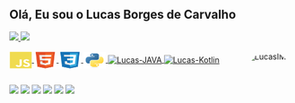 ## Olá, Eu sou o Lucas Borges de Carvalho

<div align="">
  <a href="https://github.com/LucasBorgesDeCarvalho">
  <img height="150em" src="https://github-readme-stats.vercel.app/api?username=LucasBorgesDeCarvalho&show_icons=true&theme=dark&include_all_commits=true&count_private=true"/>
  <img height="150em" src="https://github-readme-stats.vercel.app/api/top-langs/?username=LucasBorgesDeCarvalho&layout=compact&langs_count=7&theme=dark"/>
</div>
  <div style="display: inline_block"><br>
  <img align="center" alt="Lucas-Js" height="30" width="40" src="https://raw.githubusercontent.com/devicons/devicon/master/icons/javascript/javascript-plain.svg" target="_black">
  <img align="center" alt="Lucas-HTML" height="30" width="40" src="https://raw.githubusercontent.com/devicons/devicon/master/icons/html5/html5-original.svg" target="_black">
  <img align="center" alt="Lucas-CSS" height="30" width="40" src="https://raw.githubusercontent.com/devicons/devicon/master/icons/css3/css3-original.svg" target="_black">
  <img align="center" alt="Lucas-Python" height="30" width="40" src="https://raw.githubusercontent.com/devicons/devicon/master/icons/python/python-original.svg" target="_black">
  <img align="center" alt="Lucas-JAVA" height="30" width="40" src="https://raw.githubusercontent.com/jmnote/z-icons/master/svg/java.svg" target="_black">
  <img align="center" alt="Lucas-Kotlin" height="28" width="38" src="https://cdn.freebiesupply.com/logos/thumbs/2x/kotlin-1-logo.png" target="_black">  
  <img align="right" alt="LucasIMG" height="170" style="border-radius:50px;" src="https://i.pinimg.com/736x/9a/80/55/9a8055a960ffabf28a6378d44913ae82.jpg">
</div>
  
  ##
 
<div> 
  <a href="https://www.youtube.com/channel/UCrWXBVoprywPEsptEvR-Ocg" target="_blank"><img src="https://img.shields.io/badge/YouTube-FF0000?style=for-the-badge&logo=youtube&logoColor=white" target="_blank"></a>
  <a href="https://www.instagram.com/lucas_carvalho.b/" target="_blank"><img src="https://img.shields.io/badge/-Instagram-FF6F00?style=for-the-badge&logo=instagram&logoColor=white" target="_blank"></a>
 	<a href="https://www.twitch.tv/ulucas02" target="_blank"><img src="https://img.shields.io/badge/Twitch-9146FF?style=for-the-badge&logo=twitch&logoColor=white" target="_blank"></a>
 <a href="https://discord.gg/3pH4j7jV6R" target="_blank"><img src="https://img.shields.io/badge/Discord-7289DA?style=for-the-badge&logo=discord&logoColor=white" target="_blank"></a> 
  <a href = "mailto:lucas.carvalho30111@gmail.com"><img src="https://img.shields.io/badge/-Gmail-%23333?style=for-the-badge&logo=gmail&logoColor=white" target="_blank"></a>
  <a href="https://www.linkedin.com/in/lucas-borges-de-carvalho-57795519b/" target="_blank"><img src="https://img.shields.io/badge/-LinkedIn-%230077B5?style=for-the-badge&logo=linkedin&logoColor=white" target="_blank"></a> 
